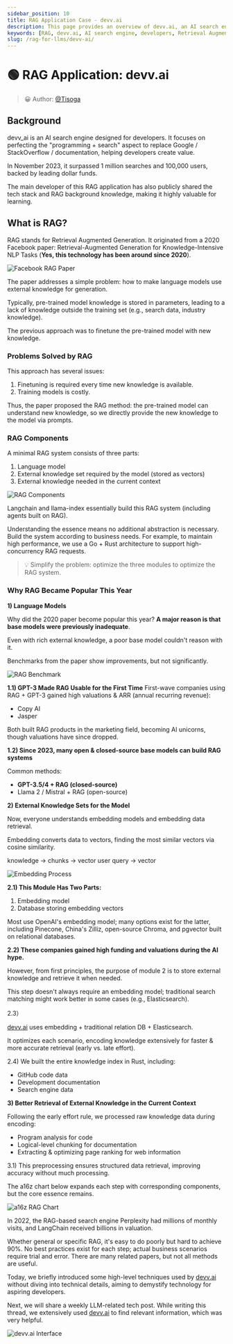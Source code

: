 ```yaml
---
sidebar_position: 10
title: RAG Application Case - devv.ai
description: This page provides an overview of devv.ai, an AI search engine for developers, focusing on its use of Retrieval Augmented Generation (RAG) technology.
keywords: [RAG, devv.ai, AI search engine, developers, Retrieval Augmented Generation, programming search]
slug: /rag-for-llms/devv-ai/
---
```

# 🟢 RAG Application: devv.ai

> 😀 Author: [@Tisoga](https://twitter.com/Tisoga)

## Background

devv_ai is an AI search engine designed for developers. It focuses on perfecting the "programming + search" aspect to replace Google / StackOverflow / documentation, helping developers create value.

In November 2023, it surpassed 1 million searches and 100,000 users, backed by leading dollar funds.

The main developer of this RAG application has also publicly shared the tech stack and RAG background knowledge, making it highly valuable for learning.

## What is RAG?

RAG stands for Retrieval Augmented Generation.
It originated from a 2020 Facebook paper: Retrieval-Augmented Generation for Knowledge-Intensive NLP Tasks (**Yes, this technology has been around since 2020**).

![Facebook RAG Paper](https://cdn.jsdelivr.net/gh/donttal/imgbed/img/138f63d606c2a839238e117e4b80146d.png)

The paper addresses a simple problem: how to make language models use external knowledge for generation.

Typically, pre-trained model knowledge is stored in parameters, leading to a lack of knowledge outside the training set (e.g., search data, industry knowledge).

The previous approach was to finetune the pre-trained model with new knowledge.

### Problems Solved by RAG

This approach has several issues:

1. Finetuning is required every time new knowledge is available.
2. Training models is costly.

Thus, the paper proposed the RAG method: the pre-trained model can understand new knowledge, so we directly provide the new knowledge to the model via prompts.

### RAG Components

A minimal RAG system consists of three parts:
1. Language model
2. External knowledge set required by the model (stored as vectors)
3. External knowledge needed in the current context

![RAG Components](https://cdn.jsdelivr.net/gh/donttal/imgbed/img/6a5ae18de4db458c86cdd34ea5f2b2f1.jpeg)

Langchain and llama-index essentially build this RAG system (including agents built on RAG).

Understanding the essence means no additional abstraction is necessary. Build the system according to business needs. For example, to maintain high performance, we use a Go + Rust architecture to support high-concurrency RAG requests.

> 💡 Simplify the problem: optimize the three modules to optimize the RAG system.

### Why RAG Became Popular This Year

**1) Language Models**

Why did the 2020 paper become popular this year? **A major reason is that base models were previously inadequate**.

Even with rich external knowledge, a poor base model couldn't reason with it.

Benchmarks from the paper show improvements, but not significantly.

![RAG Benchmark](https://cdn.jsdelivr.net/gh/donttal/imgbed/img/5c5e02545a0edd8e6877ce842fa5aa44.png)

**1.1) GPT-3 Made RAG Usable for the First Time**
First-wave companies using RAG + GPT-3 gained high valuations & ARR (annual recurring revenue):

- Copy AI
- Jasper

Both built RAG products in the marketing field, becoming AI unicorns, though valuations have since dropped.

**1.2) Since 2023, many open & closed-source base models can build RAG systems**

Common methods:

- **GPT-3.5/4 + RAG (closed-source)**
- Llama 2 / Mistral + RAG (open-source)

**2) External Knowledge Sets for the Model**

Now, everyone understands embedding models and embedding data retrieval.

Embedding converts data to vectors, finding the most similar vectors via cosine similarity.

knowledge -> chunks -> vector
user query -> vector

![Embedding Process](https://cdn.jsdelivr.net/gh/donttal/imgbed/img/0f6de189e46811be89cc687e13858bfa.jpeg)

**2.1) This Module Has Two Parts:**

1. Embedding model
2. Database storing embedding vectors

Most use OpenAI's embedding model; many options exist for the latter, including Pinecone, China's Zilliz, open-source Chroma, and pgvector built on relational databases.

**2.2) These companies gained high funding and valuations during the AI hype.**

However, from first principles, the purpose of module 2 is to store external knowledge and retrieve it when needed.

This step doesn't always require an embedding model; traditional search matching might work better in some cases (e.g., Elasticsearch).

2.3）

[devv.ai](https://t.co/AgfDhVEASK) uses embedding + traditional relation DB + Elasticsearch.

It optimizes each scenario, encoding knowledge extensively for faster & more accurate retrieval (early vs. late effort).

2.4) We built the entire knowledge index in Rust, including:

- GitHub code data
- Development documentation
- Search engine data

**3) Better Retrieval of External Knowledge in the Current Context**

Following the early effort rule, we processed raw knowledge data during encoding:

- Program analysis for code
- Logical-level chunking for documentation
- Extracting & optimizing page ranking for web information

3.1) This preprocessing ensures structured data retrieval, improving accuracy without much processing.

The a16z chart below expands each step with corresponding components, but the core essence remains.

![a16z RAG Chart](https://cdn.jsdelivr.net/gh/donttal/imgbed/img/4b4ead9c8838e2642b28e2a5c4e3c5f5.png)

In 2022, the RAG-based search engine Perplexity had millions of monthly visits, and LangChain received billions in valuation.

Whether general or specific RAG, it's easy to do poorly but hard to achieve 90%. No best practices exist for each step; actual business scenarios require trial and error. There are many related papers, but not all methods are useful.

Today, we briefly introduced some high-level techniques used by [devv.ai](https://t.co/AgfDhVEASK) without diving into technical details, aiming to demystify technology for aspiring developers.

Next, we will share a weekly LLM-related tech post. While writing this thread, we extensively used [devv.ai](https://t.co/AgfDhVEASK) to find relevant information, which was very helpful.

![devv.ai Interface](https://cdn.jsdelivr.net/gh/donttal/imgbed/img/7257ec5e72349691fc160d5efe73540b.jpeg)
